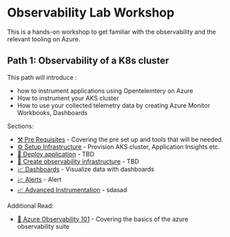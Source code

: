 # Observability Lab Workshop

This is a hands-on workshop to get familiar with the observability and the relevant tooling on Azure.

## Path 1: Observability of a K8s cluster

This path will introduce :

- how to instrument applications using Opentelemtery on Azure
- How to instrument your AKS cluster
- How to use your collected telemetry data by creating Azure Monitor Workbooks, Dashboards

Sections:

- [⚒️ Pre Requisites](./00-pre-requisite/README.md) - Covering the pre set up and tools that will be
  needed.
- [⚙️ Setup Infrastructure](./01-setup-infrastructure/README.md) - Provision AKS cluster, Application Insights etc.
- [🧩 Deploy application](./02-deploy-application/README.md) - TBD
- [🔎 Create observability infrastructure](./03-create-observability-infrastructure/README.md) - TBD
- [📈 Dashboards](./04-dashboards/README.md) - Visualize data with dashboards
- [📈 Alerts]() - Alert
- [📈 Advanced Instrumentation]() - sdasad

Additional Read:

- [ 📖 Azure Observability 101](./10-azure-observabity-101/README.md) - Covering the basics of the azure observability suite
